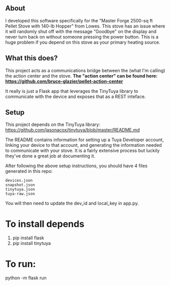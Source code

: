 ## About

I developed this software specifically for the "Master Forge 2500-sq ft Pellet Stove with 140-lb Hopper" from Lowes. This stove has an issue where it will randomly shut off with the message "Goodbye" on the display and never turn back on without someone pressing the power button. This is a huge problem if you depend on this stove as your primary heating source.

## What this does?

This project acts as a communications bridge between the (what I'm calling) the action center and the stove. 
**The "action center" can be found here: https://github.com/bruce-glazier/pellet-action-center**

It really is just a Flask app that leverages the TinyTuya library to communicate with the device and exposes that as a REST inteface.

## Setup

This project depends on the TinyTuya library: https://github.com/jasonacox/tinytuya/blob/master/README.md

The README contains information for setting up a Tuya Developer account, linking your device to that account, and generating the information needed to communicate with your stove. It is a fairly extensive process but luckily they've done a great job at documenting it.

After following the above setup instructions, you should have 4 files generated in this repo:

```
devices.json
snapshot.json
tinytuya.json
tuya-raw.json
```

You will then need to update the dev_id and local_key in app.py.

# To install depends
1. pip install flask
2. pip install tinytuya

# To run:
python -m flask run 
